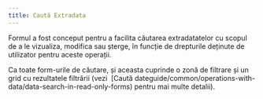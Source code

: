 ```yaml
---
title: Caută Extradata
---
```


Formul a fost conceput pentru a facilita căutarea extradatatelor cu scopul de a le vizualiza, modifica sau șterge, în funcție de drepturile deținute de utilizator pentru aceste operații.

Ca toate form-urile de căutare, și aceasta cuprinde o zonă de filtrare și un grid cu rezultatele filtrării (vezi  [Caută dateguide/common/operations-with-data/data-search-in-read-only-forms) pentru mai multe detalii).